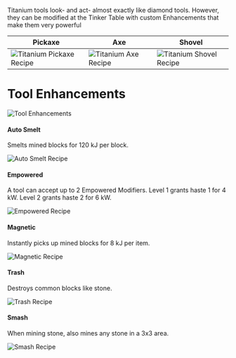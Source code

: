 Titanium tools look- and act- almost exactly like diamond tools. However, they can be modified at the Tinker Table with custom Enhancements that make them very powerful

| Pickaxe | Axe | Shovel |
|---------|-----|--------|
| ![Titanium Pickaxe Recipe](https://i.imgur.com/k3dzHrE.png?1) | ![Titanium Axe Recipe](https://i.imgur.com/SMuuPeW.png?1) | ![Titanium Shovel Recipe](https://i.imgur.com/JCdal9Y.png?1) |

# Tool Enhancements

![Tool Enhancements](https://i.imgur.com/ACWmCj0.png?1)

#### Auto Smelt

Smelts mined blocks for 120 kJ per block.

![Auto Smelt Recipe](https://i.imgur.com/OvInlJA.png?1)

#### Empowered

A tool can accept up to 2 Empowered Modifiers. Level 1 grants haste 1 for 4 kW. Level 2 grants haste 2 for 6 kW.

![Empowered Recipe](https://i.imgur.com/Z0YjCTF.png?1)

#### Magnetic

Instantly picks up mined blocks for 8 kJ per item.

![Magnetic Recipe](https://i.imgur.com/J2WosrE.png?1)

#### Trash

Destroys common blocks like stone.

![Trash Recipe](https://i.imgur.com/Y6Djska.png?1)

#### Smash

When mining stone, also mines any stone in a 3x3 area.

![Smash Recipe](https://i.imgur.com/Gaq90wI.png?1)
